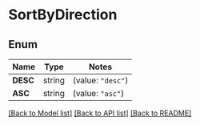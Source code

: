 # SortByDirection

## Enum

Name | Type | Notes
------------ | ------------- | -------------
**DESC** | string | (value: `"desc"`)
**ASC** | string | (value: `"asc"`)


[[Back to Model list]](../README.md#documentation-for-models) [[Back to API list]](../README.md#documentation-for-api-endpoints) [[Back to README]](../README.md)


